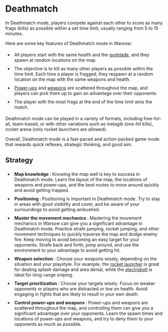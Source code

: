<style>
li {
    padding: 5px;
}
</style>

# Deathmatch

In Deathmatch mode, players compete against each other to score as many frags (kills) as possible within a set time limit, usually ranging from 5 to 15 minutes.

Here are some key features of Deathmatch mode in Warsow:

- All players start with the same health and the [gunblade](../beginner/weapons.md#gunblade), and they spawn at random locations on the map.
- The objective is to kill as many other players as possible within the time limit. Each time a player is fragged, they respawn at a random location on the map with the same weapons and health.
- [Power-ups](../beginner/items.md) and [weapons](../beginner/weapons.md) are scattered throughout the map, and players can pick them up to gain an advantage over their opponents.
- The player with the most frags at the end of the time limit wins the match.

Deathmatch mode can be played in a variety of formats, including free-for-all, team-based, or with other variations such as instagib (one-hit kills), rocket arena (only rocket launchers are allowed).

Overall, Deathmatch mode is a fast-paced and action-packed game mode that rewards quick reflexes, strategic thinking, and good aim.

## Strategy

- <b> Map knowledge </b>: Knowing the map well is key to success in Deathmatch mode. Learn the layout of the map, the locations of weapons and power-ups, and the best routes to move around quickly and avoid getting trapped.
- <b> Positioning </b>: Positioning is important in Deathmatch mode. Try to stay in areas with good visibility and cover, and be aware of your surroundings to avoid getting ambushed.
- <b> Master the movement mechanics </b>: Mastering the movement mechanics in Warsow can give you a significant advantage in Deathmatch mode. Practice strafe jumping, rocket jumping, and other movement techniques to quickly traverse the map and dodge enemy fire. Keep moving to avoid becoming an easy target for your opponents. Strafe back and forth, jump around, and use the environment to your advantage to avoid getting hit.
- <b> Weapon selection </b>: Choose your weapons wisely, depending on the situation and your playstyle. For example, the [rocket launcher](../beginner/weapons.md#rocket-launcher) is great for dealing splash damage and area denial, while the [electrobolt](../beginner/weapons.md#electrobolt) is ideal for long-range sniping.
- <b> Target prioritization </b>: Choose your targets wisely. Focus on weaker opponents or players who are distracted or low on health. Avoid engaging in fights that are likely to result in your own death.
- <b> Control power-ups and weapons </b>: Power-ups and weapons are scattered throughout the map, and controlling them can give you a significant advantage over your opponents. Learn the spawn times and locations of power-ups and weapons, and try to deny them to your opponents as much as possible.